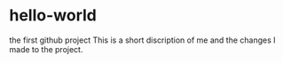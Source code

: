 # hello-world
the first github project
This is a short discription of me and the changes I made to the project.
